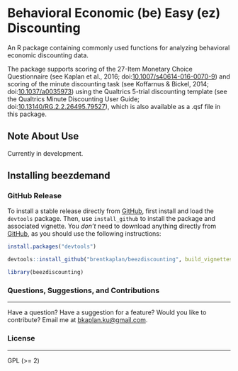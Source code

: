 # Behavioral Economic (be) Easy (ez) Discounting
An R package containing commonly used functions for analyzing behavioral economic discounting data.

The package supports scoring of the 27-Item Monetary Choice
Questionnaire (see Kaplan et al., 2016; doi:[10.1007/s40614-016-0070-9](https://doi.org/10.1007/s40614-016-0070-9)) and scoring of the 
minute discounting task (see Koffarnus & Bickel, 2014; doi:[10.1037/a0035973](https://doi.org/10.1037/a0035973)) using the 
Qualtrics 5-trial discounting template (see the Qualtrics Minute Discounting User Guide; 
doi:[10.13140/RG.2.2.26495.79527](https://doi.org/10.13140/RG.2.2.26495.79527)), which is also available as a .qsf file in this package.

## Note About Use
Currently in development.

## Installing beezdemand

### GitHub Release

To install a stable release directly from
[GitHub](https://github.com/brentkaplan/beezdiscounting), first install and
load the `devtools` package. Then, use `install_github` to install the
package and associated vignette. You *don’t* need to download anything
directly from [GitHub](https://github.com/brentkaplan/beezdiscounting), as
you should use the following instructions:

``` r
install.packages("devtools")

devtools::install_github("brentkaplan/beezdiscounting", build_vignettes = TRUE)

library(beezdiscounting)
```

### Questions, Suggestions, and Contributions
---------------------------------------------

Have a question? Have a suggestion for a feature? Would you like to contribute? Email me at <bkaplan.ku@gmail.com>.

### License
-----------

GPL (>= 2)
